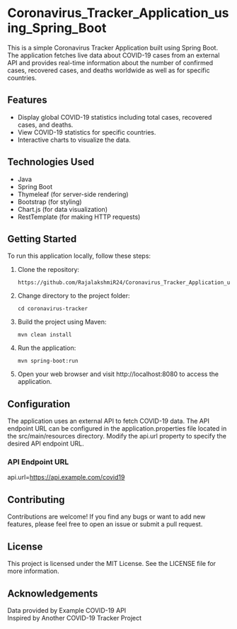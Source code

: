 # Coronavirus_Tracker_Application_using_Spring_Boot
This is a simple Coronavirus Tracker Application built using Spring Boot. The application fetches live data about COVID-19 cases from an external API and provides real-time information about the number of confirmed cases, recovered cases, and deaths worldwide as well as for specific countries.

## Features

- Display global COVID-19 statistics including total cases, recovered cases, and deaths.
- View COVID-19 statistics for specific countries.
- Interactive charts to visualize the data.

## Technologies Used

- Java
- Spring Boot
- Thymeleaf (for server-side rendering)
- Bootstrap (for styling)
- Chart.js (for data visualization)
- RestTemplate (for making HTTP requests)

## Getting Started

To run this application locally, follow these steps:

1. Clone the repository:

   ```shell
   https://github.com/RajalakshmiR24/Coronavirus_Tracker_Application_using_Spring_Boot.git

2. Change directory to the project folder:

     ```shell
     cd coronavirus-tracker
     
3. Build the project using Maven:
  
    ```shell
    mvn clean install
    
4. Run the application:

    ```shell
    mvn spring-boot:run
    
5. Open your web browser and visit http://localhost:8080 to access the application.

## Configuration
The application uses an external API to fetch COVID-19 data. The API endpoint URL can be configured in the application.properties file located in the src/main/resources directory. Modify the api.url property to specify the desired API endpoint URL.

### API Endpoint URL
api.url=https://api.example.com/covid19

## Contributing
Contributions are welcome! If you find any bugs or want to add new features, please feel free to open an issue or submit a pull request.

## License
This project is licensed under the MIT License. See the LICENSE file for more information.

## Acknowledgements
Data provided by Example COVID-19 API<br>
Inspired by Another COVID-19 Tracker Project

